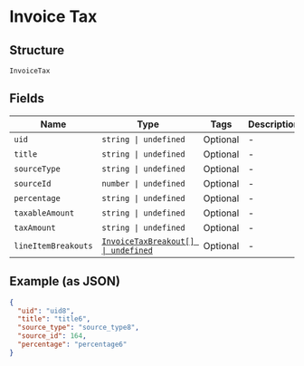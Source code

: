 
# Invoice Tax

## Structure

`InvoiceTax`

## Fields

| Name | Type | Tags | Description |
|  --- | --- | --- | --- |
| `uid` | `string \| undefined` | Optional | - |
| `title` | `string \| undefined` | Optional | - |
| `sourceType` | `string \| undefined` | Optional | - |
| `sourceId` | `number \| undefined` | Optional | - |
| `percentage` | `string \| undefined` | Optional | - |
| `taxableAmount` | `string \| undefined` | Optional | - |
| `taxAmount` | `string \| undefined` | Optional | - |
| `lineItemBreakouts` | [`InvoiceTaxBreakout[] \| undefined`](../../doc/models/invoice-tax-breakout.md) | Optional | - |

## Example (as JSON)

```json
{
  "uid": "uid8",
  "title": "title6",
  "source_type": "source_type8",
  "source_id": 164,
  "percentage": "percentage6"
}
```

